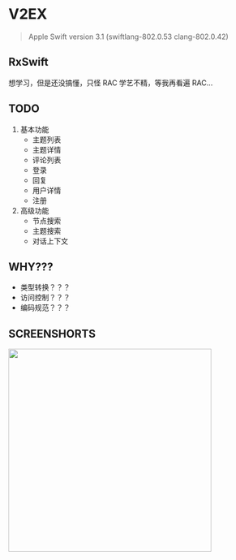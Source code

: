 # V2EX

> Apple Swift version 3.1 (swiftlang-802.0.53 clang-802.0.42)

## RxSwift

想学习，但是还没搞懂，只怪 RAC 学艺不精，等我再看遍 RAC...

## TODO

1. 基本功能
   - 主题列表
   - 主题详情
   - 评论列表
   - 登录
   - 回复
   - 用户详情
   - 注册
2. 高级功能
   - 节点搜索
   - 主题搜索
   - 对话上下文

## WHY???

- 类型转换？？？
- 访问控制？？？
- 编码规范？？？

## SCREENSHORTS

<img src="https://i.loli.net/2017/09/24/59c768b478781.png" width="400px" />